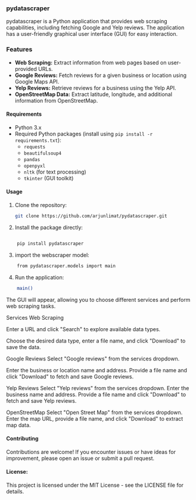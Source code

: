 ### pydatascraper

pydatascraper is a Python application that provides web scraping capabilities, including fetching Google and Yelp reviews. The application has a user-friendly graphical user interface (GUI) for easy interaction.

### Features

- **Web Scraping:** Extract information from web pages based on user-provided URLs.
- **Google Reviews:** Fetch reviews for a given business or location using Google Maps API.
- **Yelp Reviews:** Retrieve reviews for a business using the Yelp API.
- **OpenStreetMap Data:** Extract latitude, longitude, and additional information from OpenStreetMap.

#### Requirements

- Python 3.x
- Required Python packages (install using `pip install -r requirements.txt`):
  - `requests`
  - `beautifulsoup4`
  - `pandas`
  - `openpyxl`
  - `nltk` (for text processing)
  - `tkinter` (GUI toolkit)

#### Usage

1. Clone the repository:

   ```bash
   git clone https://github.com/arjunlimat/pydatascraper.git
   
   ```

2. Install the package directly:

```bash

	pip install pydatascraper

```
3. import the webscraper model:

```bash
	from pydatascraper.models import main
```
4. Run the application:
```bash
	main()
```

The GUI will appear, allowing you to choose different services and perform web scraping tasks.

Services
Web Scraping

Enter a URL and click "Search" to explore available data types.

Choose the desired data type, enter a file name, and click "Download" to save the data.

Google Reviews
Select "Google reviews" from the services dropdown.

Enter the business or location name and address.
Provide a file name and click "Download" to fetch and save Google reviews.

Yelp Reviews
Select "Yelp reviews" from the services dropdown.
Enter the business name and address.
Provide a file name and click "Download" to fetch and save Yelp reviews.

OpenStreetMap
Select "Open Street Map" from the services dropdown.
Enter the map URL, provide a file name, and click "Download" to extract map data.

#### Contributing
Contributions are welcome! If you encounter issues or have ideas for improvement, please open an issue or submit a pull request.

#### License:
This project is licensed under the MIT License - see the LICENSE file for details.
